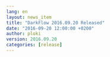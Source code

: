 ```yaml
---
lang: en
layout: news_item
title: "DarkFlow 2016.09.20 Released"
date: "2016-09-20 12:00:00 +0200"
author: ploki
version: 2016.09.20
categories: [release]
---
```

